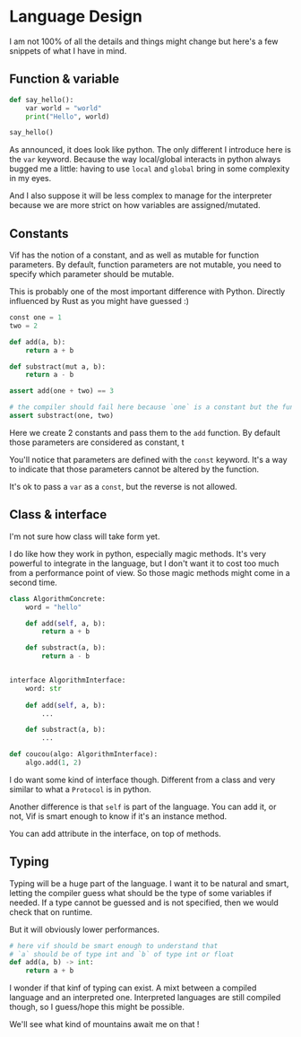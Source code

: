 # Language Design

I am not 100% of all the details and things might change but here's a few snippets of what I have in mind.

## Function & variable

```python
def say_hello():
    var world = "world"
    print("Hello", world)

say_hello()
```

As announced, it does look like python. The only different I introduce here is the `var` keyword. 
Because the way local/global interacts in python always bugged me a little: having to use `local` and `global` bring in some complexity in my eyes.

And I also suppose it will be less complex to manage for the interpreter because we are more strict on how variables are assigned/mutated.

## Constants

Vif has the notion of a constant, and as well as mutable for function parameters.
By default, function parameters are not mutable, you need to specify which parameter should be mutable.

This is probably one of the most important difference with Python. Directly influenced by Rust as you might have guessed :)

```python
const one = 1
two = 2

def add(a, b):
    return a + b

def substract(mut a, b):
    return a - b

assert add(one + two) == 3

# the compiler should fail here because `one` is a constant but the function's signature is expecting that mutable value
assert substract(one, two)
```

Here we create 2 constants and pass them to the `add` function. By default those parameters are considered as constant, t

You'll notice that parameters are defined with the `const` keyword. It's a way to indicate that those parameters cannot be altered by the function.

It's ok to pass a `var` as a `const`, but the reverse is not allowed.


## Class & interface

I'm not sure how class will take form yet.

I do like how they work in python, especially magic methods. It's very powerful to integrate in the language, but I don't want 
it to cost too much from a performance point of view. So those magic methods might come in a second time.

```python
class AlgorithmConcrete:
    word = "hello"

    def add(self, a, b):
        return a + b

    def substract(a, b):
        return a - b


interface AlgorithmInterface:
    word: str
    
    def add(self, a, b):
        ...

    def substract(a, b):
        ...

def coucou(algo: AlgorithmInterface):
    algo.add(1, 2)
```

I do want some kind of interface though. Different from a class and very similar to what a `Protocol` is in python.

Another difference is that `self` is part of the language. 
You can add it, or not, Vif is smart enough to know if it's an instance method.

You can add attribute in the interface, on top of methods.


## Typing

Typing will be a huge part of the language.
I want it to be natural and smart, letting the compiler guess what should be the type of some variables if needed.
If a type cannot be guessed and is not specified, then we would check that on runtime.

But it will obviously lower performances.

```python
# here vif should be smart enough to understand that 
# `a` should be of type int and `b` of type int or float
def add(a, b) -> int:
    return a + b
```

I wonder if that kinf of typing can exist. A mixt between a compiled language and an interpreted one.
Interpreted languages are still compiled though, so I guess/hope this might be possible.

We'll see what kind of mountains await me on that !
